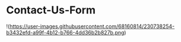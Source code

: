 # Contact-Us-Form
!(https://user-images.githubusercontent.com/68160814/230738254-b3432efd-a99f-4b12-b766-4dd36b2b827b.png)
